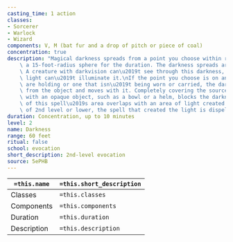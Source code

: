 ```yaml
---
casting_time: 1 action
classes:
- Sorcerer
- Warlock
- Wizard
components: V, M (bat fur and a drop of pitch or piece of coal)
concentration: true
description: "Magical darkness spreads from a point you choose within range to fill\
    \ a 15-foot-radius sphere for the duration. The darkness spreads around corners.\
    \ A creature with darkvision can\u2019t see through this darkness, and nonmagical\
    \ light can\u2019t illuminate it.\nIf the point you choose is on an object you\
    \ are holding or one that isn\u2019t being worn or carried, the darkness emanates\
    \ from the object and moves with it. Completely covering the source of the darkness\
    \ with an opaque object, such as a bowl or a helm, blocks the darkness.\nIf any\
    \ of this spell\u2019s area overlaps with an area of light created by a spell\
    \ of 2nd level or lower, the spell that created the light is dispelled."
duration: Concentration, up to 10 minutes
level: 2
name: Darkness
range: 60 feet
ritual: false
school: evocation
short_description: 2nd-level evocation
source: 5ePHB
---
```


| `=this.name` | `=this.short_description` |
| ------------ | ------------------------- |
| Classes      | `=this.classes`           |
| Components   | `=this.components`        |
| Duration     | `=this.duration`          |
| Description  | `=this.description`       |